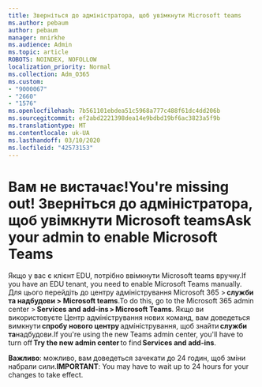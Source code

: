 ```yaml
---
title: Зверніться до адміністратора, щоб увімкнути Microsoft teams
ms.author: pebaum
author: pebaum
manager: mnirkhe
ms.audience: Admin
ms.topic: article
ROBOTS: NOINDEX, NOFOLLOW
localization_priority: Normal
ms.collection: Adm_O365
ms.custom:
- "9000067"
- "2660"
- "1576"
ms.openlocfilehash: 7b561101ebdea51c5968a777c488f61dc4dd206b
ms.sourcegitcommit: ef2abd2221398dea14e9bdbd19bf6ac3823a5f9b
ms.translationtype: MT
ms.contentlocale: uk-UA
ms.lasthandoff: 03/10/2020
ms.locfileid: "42573153"
---
```

# <a name="youre-missing-out-ask-your-admin-to-enable-microsoft-teams"></a><span data-ttu-id="e85de-102">Вам не вистачає!</span><span class="sxs-lookup"><span data-stu-id="e85de-102">You're missing out!</span></span> <span data-ttu-id="e85de-103">Зверніться до адміністратора, щоб увімкнути Microsoft teams</span><span class="sxs-lookup"><span data-stu-id="e85de-103">Ask your admin to enable Microsoft Teams</span></span>

<span data-ttu-id="e85de-104">Якщо у вас є клієнт EDU, потрібно ввімкнути Microsoft teams вручну.</span><span class="sxs-lookup"><span data-stu-id="e85de-104">If you have an EDU tenant, you need to enable Microsoft Teams manually.</span></span> <span data-ttu-id="e85de-105">Для цього перейдіть до центру адміністрування Microsoft 365 > **служби та надбудови > Microsoft teams**.</span><span class="sxs-lookup"><span data-stu-id="e85de-105">To do this, go to the Microsoft 365 admin center > **Services and add-ins > Microsoft Teams**.</span></span> <span data-ttu-id="e85de-106">Якщо ви використовуєте Центр адміністрування нових команд, вам доведеться вимкнути **спробу нового центру** адміністрування, щоб знайти **служби та**надбудови.</span><span class="sxs-lookup"><span data-stu-id="e85de-106">If you're using the new Teams admin center, you'll have to turn off **Try the new admin center** to find **Services and add-ins**.</span></span> 

<span data-ttu-id="e85de-107">**Важливо**: можливо, вам доведеться зачекати до 24 годин, щоб зміни набрали сили.</span><span class="sxs-lookup"><span data-stu-id="e85de-107">**IMPORTANT**: You may have to wait up to 24 hours for your changes to take effect.</span></span>